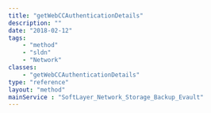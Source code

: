 ```yaml
---
title: "getWebCCAuthenticationDetails"
description: ""
date: "2018-02-12"
tags:
    - "method"
    - "sldn"
    - "Network"
classes:
    - "getWebCCAuthenticationDetails"
type: "reference"
layout: "method"
mainService : "SoftLayer_Network_Storage_Backup_Evault"
---
```

